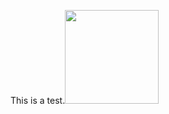 This is a test.[<img src=../../HelpfulDocs/images/WasThisHelpful.png width="150"/>](https://www.surveymonkey.com/r/XFMFHJ9?src=test)

